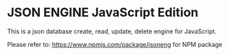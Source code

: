 # JSON ENGINE JavaScript Edition

This is a json database create, read, update, delete engine for JavaScript.

Please refer to: https://www.npmjs.com/package/jsoneng for NPM package

